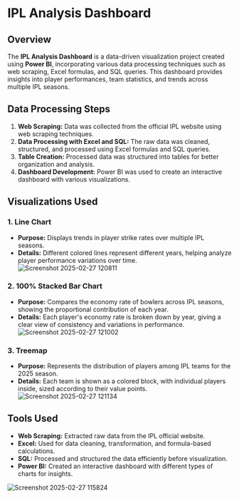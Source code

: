 # IPL Analysis Dashboard

## Overview
The **IPL Analysis Dashboard** is a data-driven visualization project created using **Power BI**, incorporating various data processing techniques such as web scraping, Excel formulas, and SQL queries. This dashboard provides insights into player performances, team statistics, and trends across multiple IPL seasons.

## Data Processing Steps
1. **Web Scraping:** Data was collected from the official IPL website using web scraping techniques.
2. **Data Processing with Excel and SQL:** The raw data was cleaned, structured, and processed using Excel formulas and SQL queries.
3. **Table Creation:** Processed data was structured into tables for better organization and analysis.
4. **Dashboard Development:** Power BI was used to create an interactive dashboard with various visualizations.

## Visualizations Used
### 1. Line Chart
- **Purpose:** Displays trends in player strike rates over multiple IPL seasons.
- **Details:** Different colored lines represent different years, helping analyze player performance variations over time.
![Screenshot 2025-02-27 120811](https://github.com/user-attachments/assets/d18cb817-245a-4fd8-be44-7d7ff45e931c)


### 2. 100% Stacked Bar Chart
- **Purpose:** Compares the economy rate of bowlers across IPL seasons, showing the proportional contribution of each year.
- **Details:** Each player's economy rate is broken down by year, giving a clear view of consistency and variations in performance.
  ![Screenshot 2025-02-27 121002](https://github.com/user-attachments/assets/023467f1-8625-4f28-bf6c-ee8e4f36dabc)


### 3. Treemap
- **Purpose:** Represents the distribution of players among IPL teams for the 2025 season.
- **Details:** Each team is shown as a colored block, with individual players inside, sized according to their value points.
  ![Screenshot 2025-02-27 121134](https://github.com/user-attachments/assets/a057c72e-4ced-49d7-82b1-54e7476a6c79)


## Tools Used
- **Web Scraping:** Extracted raw data from the IPL official website.
- **Excel:** Used for data cleaning, transformation, and formula-based calculations.
- **SQL:** Processed and structured the data efficiently before visualization.
- **Power BI:** Created an interactive dashboard with different types of charts for insights.

![Screenshot 2025-02-27 115824](https://github.com/user-attachments/assets/40b58cf5-2a55-434c-addc-731274fa528c)




